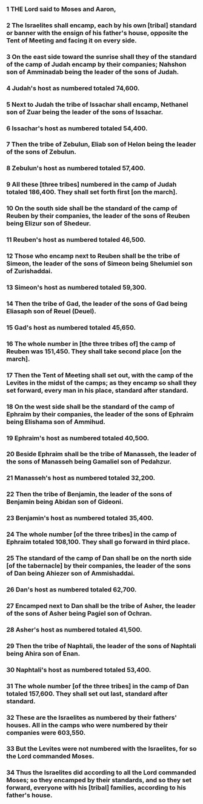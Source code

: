 ### 1 THE Lord said to Moses and Aaron,
### 2 The Israelites shall encamp, each by his own [tribal] standard or banner with the ensign of his father's house, opposite the Tent of Meeting and facing it on every side.
### 3 On the east side toward the sunrise shall they of the standard of the camp of Judah encamp by their companies; Nahshon son of Amminadab being the leader of the sons of Judah.
### 4 Judah's host as numbered totaled 74,600.
### 5 Next to Judah the tribe of Issachar shall encamp, Nethanel son of Zuar being the leader of the sons of Issachar.
### 6 Issachar's host as numbered totaled 54,400.
### 7 Then the tribe of Zebulun, Eliab son of Helon being the leader of the sons of Zebulun.
### 8 Zebulun's host as numbered totaled 57,400.
### 9 All these [three tribes] numbered in the camp of Judah totaled 186,400. They shall set forth first [on the march].
### 10 On the south side shall be the standard of the camp of Reuben by their companies, the leader of the sons of Reuben being Elizur son of Shedeur.
### 11 Reuben's host as numbered totaled 46,500.
### 12 Those who encamp next to Reuben shall be the tribe of Simeon, the leader of the sons of Simeon being Shelumiel son of Zurishaddai.
### 13 Simeon's host as numbered totaled 59,300.
### 14 Then the tribe of Gad, the leader of the sons of Gad being Eliasaph son of Reuel (Deuel).
### 15 Gad's host as numbered totaled 45,650.
### 16 The whole number in [the three tribes of] the camp of Reuben was 151,450. They shall take second place [on the march].
### 17 Then the Tent of Meeting shall set out, with the camp of the Levites in the midst of the camps; as they encamp so shall they set forward, every man in his place, standard after standard.
### 18 On the west side shall be the standard of the camp of Ephraim by their companies, the leader of the sons of Ephraim being Elishama son of Ammihud.
### 19 Ephraim's host as numbered totaled 40,500.
### 20 Beside Ephraim shall be the tribe of Manasseh, the leader of the sons of Manasseh being Gamaliel son of Pedahzur.
### 21 Manasseh's host as numbered totaled 32,200.
### 22 Then the tribe of Benjamin, the leader of the sons of Benjamin being Abidan son of Gideoni.
### 23 Benjamin's host as numbered totaled 35,400.
### 24 The whole number [of the three tribes] in the camp of Ephraim totaled 108,100. They shall go forward in third place.
### 25 The standard of the camp of Dan shall be on the north side [of the tabernacle] by their companies, the leader of the sons of Dan being Ahiezer son of Ammishaddai.
### 26 Dan's host as numbered totaled 62,700.
### 27 Encamped next to Dan shall be the tribe of Asher, the leader of the sons of Asher being Pagiel son of Ochran.
### 28 Asher's host as numbered totaled 41,500.
### 29 Then the tribe of Naphtali, the leader of the sons of Naphtali being Ahira son of Enan.
### 30 Naphtali's host as numbered totaled 53,400.
### 31 The whole number [of the three tribes] in the camp of Dan totaled 157,600. They shall set out last, standard after standard.
### 32 These are the Israelites as numbered by their fathers' houses. All in the camps who were numbered by their companies were 603,550.
### 33 But the Levites were not numbered with the Israelites, for so the Lord commanded Moses.
### 34 Thus the Israelites did according to all the Lord commanded Moses; so they encamped by their standards, and so they set forward, everyone with his [tribal] families, according to his father's house.
